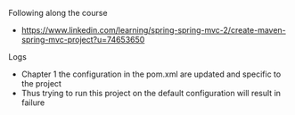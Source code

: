 
Following along the course
- https://www.linkedin.com/learning/spring-spring-mvc-2/create-maven-spring-mvc-project?u=74653650

Logs
- Chapter 1 the configuration in the pom.xml are updated and specific to the project
- Thus trying to run this project on the default configuration will result in failure

